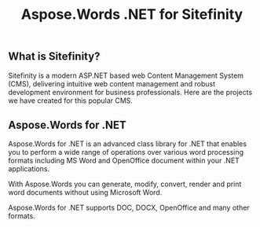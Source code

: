 ﻿---
title: Aspose.Words .NET for Sitefinity
description: "Integrating Aspose.Words for .NET with Sitefinity content management systems."
type: docs
weight: 110
url: /net/aspose-words-net-for-sitefinity/
---

## What is Sitefinity?

Sitefinity is a modern ASP.NET based web Content Management System (CMS), delivering intuitive web content management and robust development environment for business professionals. Here are the projects we have created for this popular CMS.

## Aspose.Words for .NET

Aspose.Words for .NET is an advanced class library for .NET that enables you to perform a wide range of operations over various word processing formats including MS Word and OpenOffice document within your .NET applications.

With Aspose.Words you can generate, modify, convert, render and print word documents without using Microsoft Word.

Aspose.Words for .NET supports DOC, DOCX, OpenOffice and many other formats.
